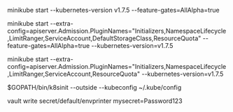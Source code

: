 minikube start --kubernetes-version v1.7.5 --feature-gates=AllAlpha=true


  minikube start --extra-config=apiserver.Admission.PluginNames="Initializers,NamespaceLifecycle,LimitRanger,ServiceAccount,DefaultStorageClass,ResourceQuota" --feature-gates=AllAlpha=true --kubernetes-version=v1.7.5

  minikube start --extra-config=apiserver.Admission.PluginNames="Initializers,NamespaceLifecycle,LimitRanger,ServiceAccount,ResourceQuota" --kubernetes-version=v1.7.5

 $GOPATH/bin/k8sinit --outside --kubeconfig ~/.kube/config

 vault write secret/default/envprinter mysecret=Password123